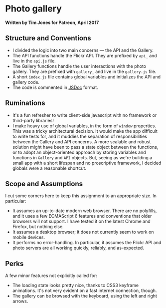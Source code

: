 Photo gallery
==========================

**Written by Tim Jones for Patreon, April 2017**

## Structure and Conventions

  * I divided the logic into two main concerns — the API and the Gallery.
  * The API functions handle the Flickr API. They are prefixed by `api_` and live in the `api.js` file.
  * The Gallery functions handle the user interactions with the photo gallery. They are prefixed with `gallery_` and live in the `gallery.js` file.
  * A short `index.js` file contains global variables and initializes the API and gallery code.
  * The code is commented in [JSDoc](http://usejsdoc.org/) format.


## Ruminations

  * It's a fun refresher to write client-side javascript with no framework or third-party libraries!
  * I make heavy use of global variables, in the form of `window` properties. This was a tricky architectural decision. It would make the app difficult to write tests for, and it muddies the separation of responsibilities between the Gallery and API concerns. A more scalable and robust solution might have been to pass a state object between the functions, or to adopt an object-oriented approach by storing variables and functions in `Gallery` and `API` objects. But, seeing as we're building a small app with a short lifespan and no proscriptive framework, I decided globals were a reasonable shortcut.


## Scope and Assumptions

I cut some corners here to keep this assignment to an appropriate size. In particular:

  * It assumes an up-to-date modern web browser. There are no polyfills, and it uses a few ECMAScript 6 features and conventions that older browsers will not support. I have tested it on the latest Chrome and Firefox, but nothing else.
  * It assumes a desktop browser; it does not currently seem to work on mobile devices.
  * It performs no error-handling. In particular, it assumes the Flickr API and photo servers are all working quickly, reliably, and as-expected.

## Perks

A few minor features not explicitly called for:

  * The loading state looks pretty nice, thanks to CSS3 keyframe animations. It's not very evident on a fast internet connection, though.
  * The gallery can be browsed with the keyboard, using the left and right arrows.
